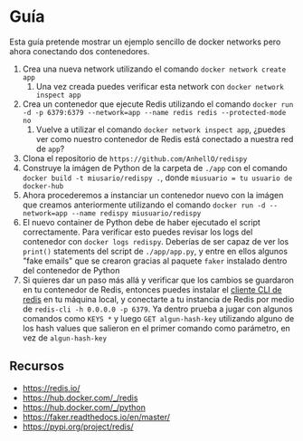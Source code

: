 # Guía

Esta guía pretende mostrar un ejemplo sencillo de docker networks pero ahora conectando dos contenedores.

1. Crea una nueva network utilizando el comando `docker network create app`
   1. Una vez creada puedes verificar esta network con `docker network inspect app`
2. Crea un contenedor que ejecute Redis utilizando el comando `docker run -d -p 6379:6379 --network=app --name redis redis --protected-mode no`
   1. Vuelve a utilizar el comando `docker network inspect app`, ¿puedes ver como nuestro contenedor de Redis está conectado a nuestra red de `app`?
3. Clona el repositorio de `https://github.com/AnhellO/redispy`
4. Construye la imágen de Python de la carpeta de `./app` con el comando `docker build -t miusario/redispy .`, donde `miusuario = tu usuario de docker-hub`
5. Ahora procederemos a instanciar un contenedor nuevo con la imágen que creamos anteriormente utilizando el comando `docker run -d --network=app --name redispy miusuario/redispy`
6. El nuevo container de Python debe de haber ejecutado el script correctamente. Para verificar esto puedes revisar los logs del contenedor con `docker logs redispy`. Deberías de ser capaz de ver los `print()` statements del script de `./app/app.py`, y entre en ellos algunos "fake emails" que se crearon gracias al paquete `faker` instalado dentro del contenedor de Python
7. Si quieres dar un paso más allá y verificar que los cambios se guardaron en tu contenedor de Redis, entonces puedes instalar el [cliente CLI de redis](https://redis.io/topics/rediscli) en tu máquina local, y conectarte a tu instancia de Redis por medio de `redis-cli -h 0.0.0.0 -p 6379`. Ya dentro prueba a jugar con algunos comandos como `KEYS *` y luego `GET algun-hash-key` utilizando alguno de los hash values que salieron en el primer comando como parámetro, en vez de `algun-hash-key`

## Recursos

* <https://redis.io/>
* <https://hub.docker.com/_/redis>
* <https://hub.docker.com/_/python>
* <https://faker.readthedocs.io/en/master/>
* <https://pypi.org/project/redis/>
